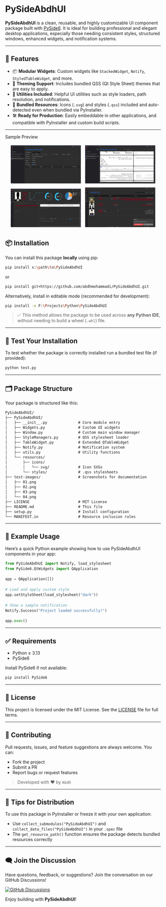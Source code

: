 
# PySideAbdhUI

**PySideAbdhUI** is a clean, reusable, and highly customizable UI component package built with [PySide6](https://doc.qt.io/qtforpython/). It is ideal for building professional and elegant desktop applications, especially those needing consistent styles, structured windows, enhanced widgets, and notification systems.

---

## 🔧 Features

- 📦 **Modular Widgets**: Custom widgets like `StackedWidget`, `Notify`, `StyledTableWidget`, and more.
- 🎨 **Theming Support**: Includes bundled QSS (Qt Style Sheet) themes that are easy to apply.
- 🧠 **Utilities Included**: Helpful UI utilities such as style loaders, path resolution, and notifications.
- 📁 **Bundled Resources**: Icons (`.svg`) and styles (`.qss`) included and auto-detected even when bundled via PyInstaller.
- 🛠️ **Ready for Production**: Easily embeddable in other applications, and compatible with PyInstaller and custom build scripts.

---
<p>Sample Preview</p>
<p align="center">
  <img src="test-images/01.png" width="45%" style="margin: 5px;" />
  <img src="test-images/02.png" width="45%" style="margin: 5px;" /><br>
  <img src="test-images/03.png" width="45%" style="margin: 5px;" />
  <img src="test-images/04.png" width="45%" style="margin: 5px;" />
</p>

## 📦 Installation

You can install this package **locally** using pip:

```bash
pip install x:\path\to\PySideAbdhUI
```
or
```bash
pip install git+https://github.com/abdhmohammadi/PySideAbdhUI.git
```
Alternatively, install in editable mode (recommended for development):

```bash
pip install -e F:\Projects\Python\PySideAbdhUI
```

> ✅ This method allows the package to be used across **any Python IDE**, without needing to build a wheel (`.whl`) file.

---

## 🧪 Test Your Installation

To test whether the package is correctly installed run a bundled test file (if provided):

```bash
python test.py
```

---

## 🗂️ Package Structure

Your package is structured like this:

```
PySideAbdhUI/
├── PySideAbdhUI/
│   ├── __init__.py              # Core module entry
│   ├── Widgets.py               # Custom UI widgets
│   ├── Window.py                # Custom main window manager
│   ├── StyleManagers.py         # QSS stylesheet loader
│   ├── TableWidget.py           # Extended QTableWidget
│   ├── Notify.py                # Notification system
│   ├── utils.py                 # Utility functions
│   └── resources/
│       ├── icons/
│       │   └── svg/             # Icon SVGs
│       └── styles/              # .qss stylesheets
├── test-images/                 # Screenshots for documentation
│   ├── 01.png
│   ├── 02.png
│   ├── 03.png
│   └── 04.png
├── LICENSE                      # MIT License
├── README.md                    # This file
├── setup.py                     # Install configuration
└── MANIFEST.in                  # Resource inclusion rules
```
---

## 🚀 Example Usage

Here’s a quick Python example showing how to use PySideAbdhUI components in your app:

```python
from PySideAbdhUI import Notify, load_stylesheet
from PySide6.QtWidgets import QApplication

app = QApplication([])

# Load and apply custom style
app.setStyleSheet(load_stylesheet("dark"))

# Show a sample notification
Notify.Success("Project loaded successfully!")

app.exec()
```

---

## ✅ Requirements

- Python ≥ 3.13
- PySide6

Install PySide6 if not available:

```bash
pip install PySide6
```

---

## 📄 License

This project is licensed under the MIT License. See the [LICENSE](LICENSE) file for full terms.

---

## 🤝 Contributing

Pull requests, issues, and feature suggestions are always welcome. You can:

- Fork the project
- Submit a PR
- Report bugs or request features

> Developed with ❤️ by `Abdh`
> 
---

## 📢 Tips for Distribution

To use this package in PyInstaller or freeze it with your own application:

- Use `collect_submodules("PySideAbdhUI")` and `collect_data_files("PySideAbdhUI")` in your `.spec` file
- The `get_resource_path()` function ensures the package detects bundled resources correctly

---
## 🗨️ Join the Discussion

Have questions, feedback, or suggestions? Join the conversation on our GitHub Discussions!

[![GitHub Discussions](https://img.shields.io/badge/discussions-join-blue?style=flat-square&logo=github)](https://github.com/abdhmohammadi/PySideAbdhUI/discussions)


Enjoy building with **PySideAbdhUI**!
